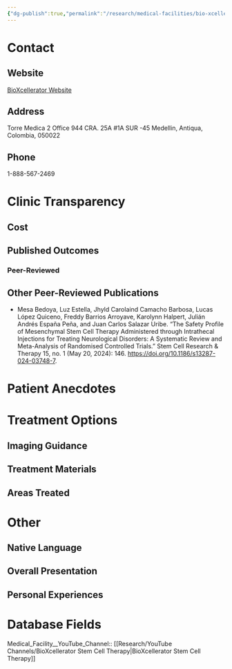 ```yaml
---
{"dg-publish":true,"permalink":"/research/medical-facilities/bio-xcellerator/"}
---
```


# Contact
## Website
[BioXcellerator Website](https://www.bioxcellerator.com/)
## Address
Torre Medica 2 Office 944
CRA. 25A #1A SUR -45
Medellin, Antiqua, Colombia, 050022
## Phone
1-888-567-2469
# Clinic Transparency
## Cost

## Published Outcomes
### Peer-Reviewed

## Other Peer-Reviewed Publications
- Mesa Bedoya, Luz Estella, Jhyld Carolaind Camacho Barbosa, Lucas López Quiceno, Freddy Barrios Arroyave, Karolynn Halpert, Julián Andrés España Peña, and Juan Carlos Salazar Uribe. “The Safety Profile of Mesenchymal Stem Cell Therapy Administered through Intrathecal Injections for Treating Neurological Disorders: A Systematic Review and Meta-Analysis of Randomised Controlled Trials.” Stem Cell Research & Therapy 15, no. 1 (May 20, 2024): 146. https://doi.org/10.1186/s13287-024-03748-7.
# Patient Anecdotes

# Treatment Options
## Imaging Guidance

## Treatment Materials

## Areas Treated

# Other
## Native Language

## Overall Presentation

## Personal Experiences

# Database Fields
Medical_Facility__YouTube_Channel:: [[Research/YouTube Channels/BioXcellerator Stem Cell Therapy\|BioXcellerator Stem Cell Therapy]]

